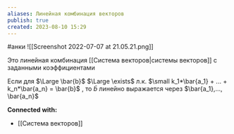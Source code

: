 ```yaml
---
aliases: Линейная комбинация векторов
publish: true
created: 2023-08-10 15:29
---
```

#анки 
![[Screenshot 2022-07-07 at 21.05.21.png]]

Это линейная комбинация [[Система векторов|системы векторов]] с заданными коэффициентами


Если для $\Large \bar{b}$ $\Large \exists$ л.к. $\small k_1*\bar{a_1} + ... + k_n*\bar{a_n} = \bar{b}$  , то  $\bar{b}$  линейно выражается через $\bar{a_1},..., \bar{a_n}$





**Connected with:**
- [[Система векторов]]



